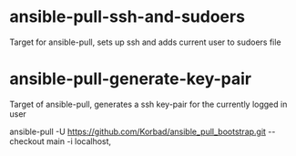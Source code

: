 # ansible-pull-ssh-and-sudoers
Target for ansible-pull, sets up ssh and adds current user to sudoers file


# ansible-pull-generate-key-pair
Target of ansible-pull, generates a ssh key-pair for the currently logged in user

ansible-pull -U https://github.com/Korbad/ansible_pull_bootstrap.git --checkout main -i localhost,